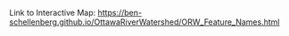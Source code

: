 Link to Interactive Map: https://ben-schellenberg.github.io/OttawaRiverWatershed/ORW_Feature_Names.html
